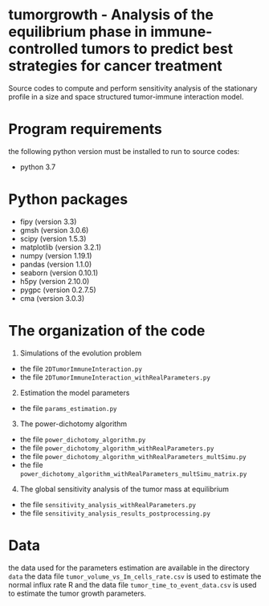 # tumorgrowth - Analysis of the equilibrium phase in immune-controlled tumors to predict best strategies for cancer treatment

Source codes to compute and perform sensitivity analysis of the stationary profile in a size and space structured tumor-immune interaction model.

# Program requirements
the following python version must be installed to run to source codes:
- python 3.7

# Python packages 
- fipy (version 3.3)
- gmsh (version 3.0.6)
- scipy (version 1.5.3)
- matplotlib (version 3.2.1)
- numpy (version 1.19.1)
- pandas (version 1.1.0)
- seaborn (version 0.10.1)
- h5py (version 2.10.0)
- pygpc (version 0.2.7.5)
- cma (version 3.0.3)

# The organization of the code

1. Simulations of the evolution problem 
- the file `2DTumorImmuneInteraction.py` 
- the file `2DTumorImmuneInteraction_withRealParameters.py`

2. Estimation the model parameters
- the file `params_estimation.py`

3. The power-dichotomy algorithm
- the file `power_dichotomy_algorithm.py`
- the file `power_dichotomy_algorithm_withRealParameters.py`
- the file `power_dichotomy_algorithm_withRealParameters_multSimu.py`
- the file `power_dichotomy_algorithm_withRealParameters_multSimu_matrix.py`

4. The global sensitivity analysis of the tumor mass at equilibrium
- the file `sensitivity_analysis_withRealParameters.py`
- the file `sensitivity_analysis_results_postprocessing.py`

# Data
the data used for the parameters estimation are available in the directory `data`
the data file `tumor_volume_vs_Im_cells_rate.csv` is used to estimate the normal
influx rate R and the data file `tumor_time_to_event_data.csv` is used to estimate 
the tumor growth parameters. 
